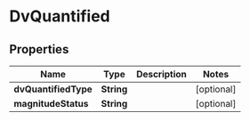 # DvQuantified

## Properties
Name | Type | Description | Notes
------------ | ------------- | ------------- | -------------
**dvQuantifiedType** | **String** |  |  [optional]
**magnitudeStatus** | **String** |  |  [optional]
